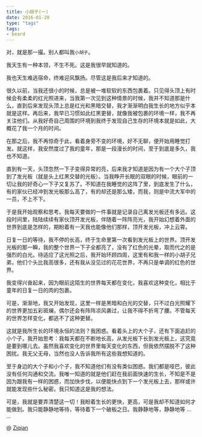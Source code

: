 ```yaml
---
title: 小胡子(一)
date: 2016-01-20
type: "tags"
tags:
- beard
---
```



对，就是那一撮。别人都叫我`小胡子`。

我天生有一种本领，不生不死。这是我很早就知道的。

我也天生难逃宿命，终难迎风飘扬。尽管这是我后来才知道的。

<!--more-->

很久以前，当我还很小的时候，总是被一堆软软的东西包裹着。只见得头顶上有时候会有柔柔的红光照进来，当我第一次见到这种情景的时候，我并不知道那是什么，直到后来发现头顶上总是红光和黑暗交替，我才渐渐明白我生长的地方似乎本就是这样。再后来，我早已习惯如此红黑更替，就像我被包裹的环境一样，我不再关注他们。从我好奇自己周围的环境到我终于发现自己生存的环境本就是如此，大概花了我一个月的时间。

在那之后，我不再惊奇于此，看着身旁不变的环境，好不无聊，便开始用睡觉打发。就这样，我安然度过了我的童年，那是一段漫长的时间，至于到底是多久，我也不知道。

直到有一天，头顶忽然一下子变得异常的亮，后来我才知道是因为有一个大个子顶到了发光板（就是头上红黑交替的光板）。当我睁开长眠的双眼的时候，眼前的一切让我的好奇心一下子又复苏了。不知道在我睡觉的这阵了里，到底发生了什么，有的家伙已经冲到发光板那么高了，有的却还是那么矮，而我，则是中流大军中的一员，不上不下。

于是我开始观察和思考。我每天要做的一件事就是记录自己离发光板还有多远。这段时间里，陆陆续续有家伙顶开发光板，伴随着一阵阵亮光，我开始幻想着外面的世界到底是怎样的，期盼着有一天我也能像他们那样，顶开发光板，冲上云霄。

日复一日的等待，我不停的长高，终于生命里第一次看到发光板上的世界。顶开发光板的那一瞬，我的整个世界一下子全都亮了，没有了红色的光晕，取而代之的是强烈的白光。待适应了这光照之后，我开始环顾四周，这里有和我一样的小胡子兄弟，他们个头比我高很多，还有我从没见过的花花世界，不再只是单调的红色的世界。

我变得兴奋起来，因为眼前这陌生的世界每天都在变化，我喜欢这种变化，相比于童年的日复一日的肉的包裹。

可是，渐渐地，我又开始发现，这里一样是黑暗和白光的交替，只不过白光照耀下的世界更加五彩斑斓，偶尔还会有阵阵凉风袭过，让我不得不折弯了腰。不管每天的世界怎样变化，都逃不了这种更替。

这就是我所生长的环境永恒的法则？我困惑。看着头上的大个子，还有下面追赶的小个子，我开始思考：我每天都在不断地长高，从发光板下长到发光板上，这究竟是要到哪儿去。虽然我喜欢变化的世界里每天变化的东西，但我依然摆脱不了这种困扰。我无父无母，当然也没人告诉我所有这些我想知道的。

至于身边的大个子和小个子，我不知道他们有没有类似困惑。我们都是哑巴，彼此没有任何沟通和交流。我唯一知道的就是他们赶在我前面快速的生长，不知是不是因为跟我有一样的困惑，而加快步伐，以便能快点到下一个发光板上去，那样或许就能发现些什么秘密。我只知道这是我的想法。

可是，我就是要弄清楚这一切！我盼着生长的更快，更高，可是我却不知道如何才能做到。我只能静静地等待，等待着下一个破板之日。我静静地等，静静地等 ... ...


@ [Ziqian](http://www.jianshu.com/users/b08df9e2410f/latest_articles)
